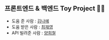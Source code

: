 ## 프론트엔드 & 백엔드 Toy Project 🐰🐻

- 도움 준 사람 : [김나예](https://github.com/nnnayy)
- 도움 받은 사람 : [최재영](https://github.com/cjy3458)
- API 빌려준 사람 : [양희철](https://github.com/yangchef1)
